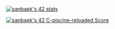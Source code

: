 [![sanbaek's 42 stats](https://badge42.coday.fr/api/v2/clsx4chzw823401p4dwbfo4wt/stats?cursusId=21&coalitionId=457)](https://github.com/Coday-meric/badge42)

[![sanbaek's 42 C-piscine-reloaded Score](https://badge42.coday.fr/api/v2/clsx4chzw823401p4dwbfo4wt/project/3553872)](https://github.com/Coday-meric/badge42)
